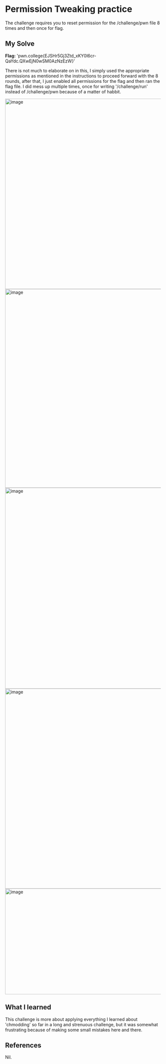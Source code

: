 # Permission Tweaking practice
The challenge requires you to reset permission for the /challenge/pwn file 8 times and then once for flag.

## My Solve
**Flag:**  'pwn.college{EJSHr5Gj3Ztd_xKY0l6cr-QaYdc.QXwEjN0wSM0AzNzEzW}'

There is not much to elaborate on in this, I simply used the appropriate permissions as mentioned in the instructions to proceed forward with the 8 rounds, after that, I just enabled all permissions for the flag and then ran the flag file.
I did mess up multiple times, once for writing '/challenge/run' instead of /challenge/pwn because of a matter of habbit.

<img width="799" height="614" alt="image" src="https://github.com/user-attachments/assets/6f32179e-5965-487b-80f4-003af2422d9c" />
<img width="809" height="641" alt="image" src="https://github.com/user-attachments/assets/986bd687-f201-4708-bb4d-19d64f2ea239" />
<img width="819" height="648" alt="image" src="https://github.com/user-attachments/assets/b9745591-923f-4b52-ab82-d7a3767b4ac2" />
<img width="813" height="645" alt="image" src="https://github.com/user-attachments/assets/032c853b-bb25-4c03-82f3-0d51998836cf" />
<img width="776" height="341" alt="image" src="https://github.com/user-attachments/assets/8dd6978e-ecf3-4cc5-ad79-907a991b9166" />


## What I learned
This challenge is more about applying everything I learned about 'chmodding' so far in a long and strenuous challenge, but it was somewhat frustrating because of making some small mistakes here and there.

## References
Nil.

